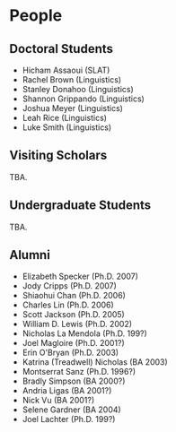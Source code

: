 # People

## Doctoral Students

-   Hicham Assaoui (SLAT)
-   Rachel Brown (Linguistics)
-   Stanley Donahoo (Linguistics)
-   Shannon Grippando (Linguistics)
-   Joshua Meyer (Linguistics)
-   Leah Rice (Linguistics)
-   Luke Smith (Linguistics)

## Visiting Scholars

TBA.

## Undergraduate Students

TBA.

## Alumni

-   Elizabeth Specker (Ph.D. 2007)
-   Jody Cripps (Ph.D. 2007)
-   Shiaohui Chan (Ph.D. 2006)
-   Charles Lin (Ph.D. 2006)
-   Scott Jackson (Ph.D. 2005)
-   William D. Lewis (Ph.D. 2002)
-   Nicholas La Mendola (Ph.D. 199?)
-   Joel Magloire (Ph.D. 2001?)
-   Erin O'Bryan (Ph.D. 2003)
-   Katrina (Treadwell) Nicholas (BA 2003)
-   Montserrat Sanz (Ph.D. 1996?)
-   Bradly Simpson (BA 2000?)
-   Andria Ligas (BA 2001?)
-   Nick Vu (BA 2001?)
-   Selene Gardner (BA 2004)
-   Joel Lachter (Ph.D. 199?)

